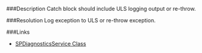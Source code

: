 ﻿<properties 
	pageTitle="RESP510241: Not logged exception found" 
    pageName="resp510241"
    parentPageId="csharp"
/>

###Description
Catch block should include ULS logging output or re-throw.

###Resolution
Log exception to ULS or re-throw exception.

###Links
- [SPDiagnosticsService Class](https://msdn.microsoft.com/en-us/library/microsoft.sharepoint.administration.spdiagnosticsservice(v=office.14).aspx)